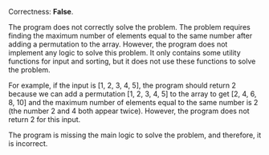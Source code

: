 Correctness: **False**.

The program does not correctly solve the problem. The problem requires finding the maximum number of elements equal to the same number after adding a permutation to the array. However, the program does not implement any logic to solve this problem. It only contains some utility functions for input and sorting, but it does not use these functions to solve the problem.

For example, if the input is [1, 2, 3, 4, 5], the program should return 2 because we can add a permutation [1, 2, 3, 4, 5] to the array to get [2, 4, 6, 8, 10] and the maximum number of elements equal to the same number is 2 (the number 2 and 4 both appear twice). However, the program does not return 2 for this input.

The program is missing the main logic to solve the problem, and therefore, it is incorrect.